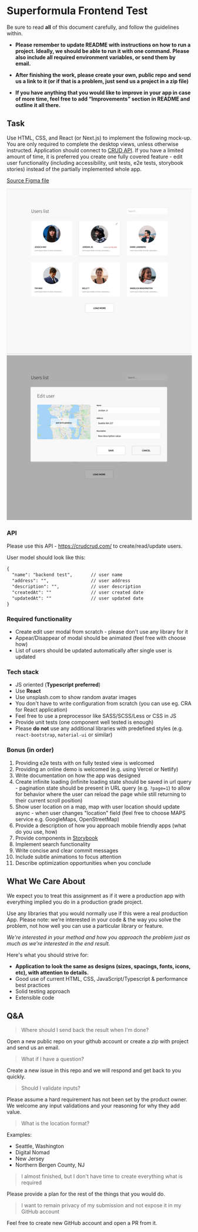 # Superformula Frontend Test

Be sure to read **all** of this document carefully, and follow the guidelines within.

- **Please remember to update README with instructions on how to run a project. Ideally, we should be able to run it with one command. Please also include all required environment variables, or send them by email.**

- **After finishing the work, please create your own, public repo and send us a link to it (or if that is a problem, just send us a project in a zip file)**

- **If you have anything that you would like to improve in your app in case of more time, feel free to add “Improvements” section in README and outline it all there.**

## Task

Use HTML, CSS, and React (or Next.js) to implement the following mock-up. You are only required to complete the desktop views, unless otherwise instructed. Application should connect to [CRUD API](#api). If you have a limited amount of time, it is preferred you create one fully covered feature - edit user functionality (including accessibility, unit tests, e2e tests, storybook stories) instead of the partially implemented whole app.

[Source Figma file](https://www.figma.com/file/hd7EgdTxJs2fpTzzSKlNxo/Superformula-full-stack-test)

![Superformula-front-end-test-mockup-2](./mockup.png)
![Superformula-front-end-test-mockup-2](./mockup-modal.png)


### API

Please use this API - https://crudcrud.com/ to create/read/update users.

User model should look like this:
```
{
  "name": "backend test",       // user name
  "address": "",                // user address
  "description": "",            // user description
  "createdAt": ""               // user created date
  "updatedAt": ""               // user updated date
}
```

### Required functionality

- Create edit user modal from scratch - please don't use any library for it
- Appear/Disappear of modal should be animated (feel free with choose how)
- List of users should be updated automatically after single user is updated

### Tech stack

- JS oriented (**Typescript preferred**)
- Use **React**
- Use unsplash.com to show random avatar images
- You don't have to write configuration from scratch (you can use eg. CRA for React application)
- Feel free to use a preprocessor like SASS/SCSS/Less or CSS in JS
- Provide unit tests (one component well tested is enough)
- Please **do not** use any additional libraries with predefined styles (e.g. `react-bootstrap`, `material-ui` or similar)

### Bonus (in order)

1. Providing e2e tests with on fully tested view is welcomed
1. Providing an online demo is welcomed (e.g. using Vercel or Netlify)
1. Write documentation on how the app was designed
1. Create infinite loading (infinite loading state should be saved in url query - pagination state should be present in URL query (e.g. `?page=1`) to allow for behavior where the user can reload the page while still returning to their current scroll position)
1. Show user location on a map, map with user location should update async - when user changes "location" field (feel free to choose MAPS service e.g. GoogleMaps, OpenStreetMap)
1. Provide a description of how you approach mobile friendly apps (what do you use, how)
1. Provide components in [Storybook](https://storybook.js.org)
1. Implement search functionality
1. Write concise and clear commit messages
1. Include subtle animations to focus attention
1. Describe optimization opportunities when you conclude


## What We Care About
We expect you to treat this assignment as if it were a production app with everything implied you do in a production grade project.

Use any libraries that you would normally use if this were a real production App. Please note: we're interested in your code & the way you solve the problem, not how well you can use a particular library or feature.

_We're interested in your method and how you approach the problem just as much as we're interested in the end result._

Here's what you should strive for:

- **Application to look the same as designs (sizes, spacings, fonts, icons, etc), with attention to details.**
- Good use of current HTML, CSS, JavaScript/Typescript & performance best practices
- Solid testing approach
- Extensible code

## Q&A
> Where should I send back the result when I'm done?

Open a new public repo on your github account or create a zip with project and send us an email.

> What if I have a question?

Create a new issue in this repo and we will respond and get back to you quickly.

> Should I validate inputs?

Please assume a hard requirement has not been set by the product owner. We welcome any input validations and your reasoning for why they add value.

> What is the location format?

Examples:
- Seattle, Washington
- Digital Nomad
- New Jersey
- Northern Bergen County, NJ

> I almost finished, but I don't have time to create everything what is required

Please provide a plan for the rest of the things that you would do.

> I want to remain privacy of my submission and not expose it in my GitHub account

Feel free to create new GitHub account and open a PR from it.


